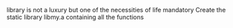  library is not a luxury but one of the necessities of life
mandatory
Create the static library libmy.a containing all the functions
